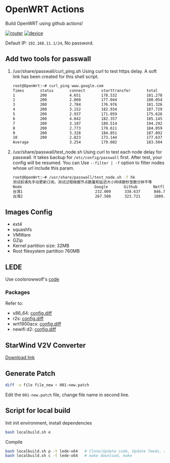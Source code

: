 # OpenWRT Actions

Build OpenWRT using github actions!

[![router](https://github.com/alecthw/openwrt-actions/actions/workflows/router.yml/badge.svg)](https://github.com/alecthw/openwrt-actions/actions/workflows/router.yml)
[![device](https://github.com/alecthw/openwrt-actions/actions/workflows/device.yml/badge.svg)](https://github.com/alecthw/openwrt-actions/actions/workflows/device.yml)

Default IP: `192.168.11.1/24`, No password.

## Add two tools for passwall

1. /usr/share/passwall/curl_ping.sh
    Using curl to test https delay. A soft link has been created for this shell script.

    ```bash
    root@OpenWrt:~# curl_ping www.google.com
    Times       status       connect       starttransfer       total
    1           200          4.651         178.532             181.278
    2           200          2.860         177.044             180.054
    3           200          2.784         176.976             181.326
    4           200          3.152         182.934             187.729
    5           200          2.937         171.059             175.626
    6           200          4.042         182.357             185.145
    7           200          3.187         189.514             194.292
    8           200          2.773         179.611             184.059
    9           200          3.328         184.851             187.892
    10          200          2.823         173.144             177.637
    Average                  3.254         179.602             183.504
    ```

2. /usr/share/passwall/test_node.sh
    Using curl to test each node delay for passwall. It takes backup for `/etc/config/passwall` first. After test, your config will be resumed.
    You can Use `--filter | -f` option to filter nodes whose url include this param.

    ```bash
    root@OpenWrt:~# /usr/share/passwall/test_node.sh -f hk
    测试前请先手动更新订阅，测试过程根据节点数量和延迟大小持续数秒至数分钟不等
    Node                                Google       Github       Netflix
    台湾1                                232.009      338.637      846.771
    台湾2                                267.508      323.721      1809.887
    ```

## Images Config

- ext4
- squashfs
- VMWare
- GZip
- Kernel partition size: 32MB
- Root filesystem partition 760MB

## LEDE

Use coolsnowwolf's [code](https://github.com/coolsnowwolf/lede)

### Packages

Refer to:

- x86_64: [config.diff](user/lede-x64/config.diff)
- r2s: [config.diff](user/lede-r2s/config.diff)
- wrt1900acs: [config.diff](user/lede-wrt1900acs/config.diff)
- newifi d2: [config.diff](user/lede-newifi_d2/config.diff)

## StarWind V2V Converter

[Download link](https://www.starwindsoftware.com/tmplink/starwindconverter.exe)

## Generate Patch

``` bash
diff -u file file_new > 001-new.patch
```

Edit the `001-new.patch` file, change file name in second line.

## Script for local build

Init init environment, install dependencies

``` bash
bash localbuild.sh e
```

Compile

``` bash
bash localbuild.sh p -t lede-x64   # Clone/Update code, Update feeds, apply custom settings, make defconfig
bash localbuild.sh c -t lede-x64   # make download, make
```

